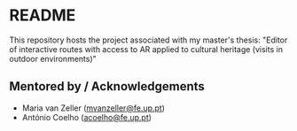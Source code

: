 # README
This repository hosts the project associated with my master's thesis: "Editor of interactive routes with access to AR applied to cultural heritage (visits in outdoor environments)"
## Mentored by / Acknowledgements 
- Maria van Zeller (mvanzeller@fe.up.pt)
- António Coelho (acoelho@fe.up.pt)
